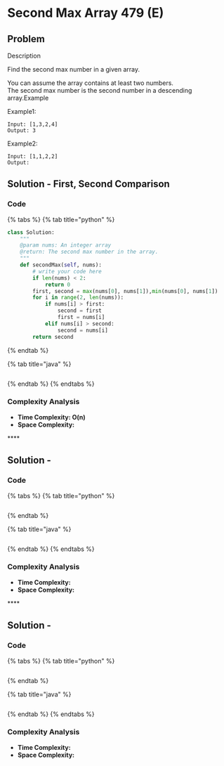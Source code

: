 # Second Max Array 479 \(E\)

## Problem

Description

Find the second max number in a given array.

You can assume the array contains at least two numbers.  
The second max number is the second number in a descending array.Example

Example1:

```text
Input: [1,3,2,4]
Output: 3
```

Example2:

```text
Input: [1,1,2,2]
Output: 
```

## Solution - First, Second Comparison

### Code

{% tabs %}
{% tab title="python" %}
```python
class Solution:
    """
    @param nums: An integer array
    @return: The second max number in the array.
    """
    def secondMax(self, nums):
        # write your code here
        if len(nums) < 2:
            return 0
        first, second = max(nums[0], nums[1]),min(nums[0], nums[1])
        for i in range(2, len(nums)):
            if nums[i] > first:
                second = first
                first = nums[i]
            elif nums[i] > second:
                second = nums[i]
        return second
```
{% endtab %}

{% tab title="java" %}
```

```
{% endtab %}
{% endtabs %}

### Complexity Analysis

* **Time Complexity: O\(n\)**
* **Space Complexity:**

\*\*\*\*

## Solution - 

### Code

{% tabs %}
{% tab title="python" %}
```python

```
{% endtab %}

{% tab title="java" %}
```

```
{% endtab %}
{% endtabs %}

### Complexity Analysis

* **Time Complexity:**
* **Space Complexity:**

\*\*\*\*

## Solution - 

### Code

{% tabs %}
{% tab title="python" %}
```python

```
{% endtab %}

{% tab title="java" %}
```

```
{% endtab %}
{% endtabs %}

### Complexity Analysis

* **Time Complexity:**
* **Space Complexity:**

